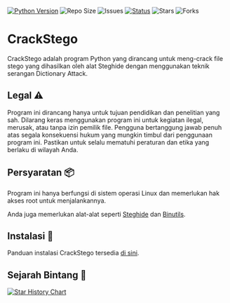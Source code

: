[![Python Version](https://img.shields.io/badge/python-3.8%2B-blue.svg)](https://www.python.org/)
![Repo Size](https://img.shields.io/github/repo-size/fixploit03/CrackStego)
![Issues](https://img.shields.io/github/issues/fixploit03/CrackStego)
[![Status](https://img.shields.io/badge/status-active-success.svg)](https://github.com/fixploit03/CrackStego)
![Stars](https://img.shields.io/github/stars/fixploit03/CrackStego?style=social)
![Forks](https://img.shields.io/github/forks/fixploit03/CrackStego)

# CrackStego 

CrackStego adalah program Python yang dirancang untuk meng-crack file stego yang dihasilkan oleh alat Steghide dengan menggunakan teknik serangan Dictionary Attack.

## Legal :warning:

Program ini dirancang hanya untuk tujuan pendidikan dan penelitian yang sah. Dilarang keras menggunakan program ini untuk kegiatan ilegal, merusak, atau tanpa izin pemilik file. Pengguna bertanggung jawab penuh atas segala konsekuensi hukum yang mungkin timbul dari penggunaan program ini. Pastikan untuk selalu mematuhi peraturan dan etika yang berlaku di wilayah Anda.

## Persyaratan :package:

Program ini hanya berfungsi di sistem operasi Linux dan memerlukan hak akses root untuk menjalankannya.

Anda juga memerlukan alat-alat seperti [Steghide](https://github.com/StefanoDeVuono/steghide) dan [Binutils](https://github.com/bminor/binutils-gdb).

## Instalasi :rocket:

Panduan instalasi CrackStego tersedia [di sini](https://github.com/fixploit03/CrackStego/blob/main/INSTAL).

## Sejarah Bintang 🌟 
[![Star History Chart](https://api.star-history.com/svg?repos=fixploit03/CrackStego&type=Date)](https://star-history.com/#fixploit03/CrackStego&Date)
